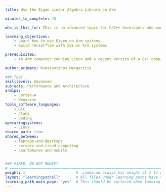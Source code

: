 ```yaml
---
title: Use the Eigen Linear Algebra Library on Arm

minutes_to_complete: 45

who_is_this_for: This is an advanced topic for C/C++ developers who want to create high performance applications using the Eigen linear algebra library.

learning_objectives: 
    - Learn how to use Eigen on Arm systems
    - Build Tensorflow with SVE on Arm systems

prerequisites:
    - An Arm computer running Linux and a recent version of a C++ compiler (Clang or GCC) installed

author_primary: Konstantinos Margaritis

### Tags
skilllevels: Advanced
subjects: Performance and Architecture
armips:
    - Cortex-A
    - Neoverse
tools_software_languages:
    - GCC
    - Clang
    - Coding
operatingsystems:
    - Linux
shared_path: true
shared_between:
    - laptops-and-desktops
    - servers-and-cloud-computing
    - smartphones-and-mobile


### FIXED, DO NOT MODIFY
# ================================================================================
weight: 1                       # _index.md always has weight of 1 to order correctly
layout: "learningpathall"       # All files under learning paths have this same wrapper
learning_path_main_page: "yes"  # This should be surfaced when looking for related content. Only set for _index.md of learning path content.
---
```

